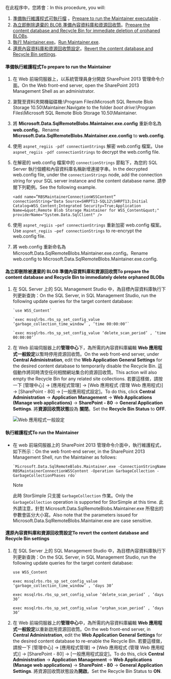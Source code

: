 <!--author=SharS last changed: 9/17/15-->

<span data-ttu-id="fde53-101">在此程序中，您將會：</span><span class="sxs-lookup"><span data-stu-id="fde53-101">In this procedure, you will:</span></span>

1. <span data-ttu-id="fde53-102">[準備執行維護程式可執行檔](#to-prepare-to-run-the-maintainer) 。</span><span class="sxs-lookup"><span data-stu-id="fde53-102">[Prepare to run the Maintainer executable](#to-prepare-to-run-the-maintainer) .</span></span>
2. <span data-ttu-id="fde53-103">[為立即刪除遺棄的 BLOB 準備內容資料庫和資源回收筒](#to-prepare-the-content-database-and-recycle-bin-to-immediately-delete-orphaned-blobs)。</span><span class="sxs-lookup"><span data-stu-id="fde53-103">[Prepare the content database and Recycle Bin for immediate deletion of orphaned BLOBs](#to-prepare-the-content-database-and-recycle-bin-to-immediately-delete-orphaned-blobs).</span></span>
3. <span data-ttu-id="fde53-104">[執行 Maintainer.exe](#to-run-the-maintainer)。</span><span class="sxs-lookup"><span data-stu-id="fde53-104">[Run Maintainer.exe](#to-run-the-maintainer).</span></span>
4. <span data-ttu-id="fde53-105">[還原內容資料庫和資源回收筒設定](#to-revert-the-content-database-and-recycle-bin-settings)。</span><span class="sxs-lookup"><span data-stu-id="fde53-105">[Revert the content database and Recycle Bin settings](#to-revert-the-content-database-and-recycle-bin-settings).</span></span>

#### <a name="to-prepare-to-run-the-maintainer"></a><span data-ttu-id="fde53-106">準備執行維護程式</span><span class="sxs-lookup"><span data-stu-id="fde53-106">To prepare to run the Maintainer</span></span>
1. <span data-ttu-id="fde53-107">在 Web 前端伺服器上，以系統管理員身分開啟 SharePoint 2013 管理命令介面。</span><span class="sxs-lookup"><span data-stu-id="fde53-107">On the Web front-end server, open the SharePoint 2013 Management Shell as an administrator.</span></span>
2. <span data-ttu-id="fde53-108">瀏覽至資料夾開機磁碟機:\Program Files\Microsoft SQL Remote Blob Storage 10.50\Maintainer\.</span><span class="sxs-lookup"><span data-stu-id="fde53-108">Navigate to the folder *boot drive*:\Program Files\Microsoft SQL Remote Blob Storage 10.50\Maintainer\.</span></span>
3. <span data-ttu-id="fde53-109">將 **Microsoft.Data.SqlRemoteBlobs.Maintainer.exe.config** 重新命名為 **web.config**。</span><span class="sxs-lookup"><span data-stu-id="fde53-109">Rename **Microsoft.Data.SqlRemoteBlobs.Maintainer.exe.config** to **web.config**.</span></span>
4. <span data-ttu-id="fde53-110">使用 `aspnet_regiis -pdf connectionStrings` 解密 web.config 檔案。</span><span class="sxs-lookup"><span data-stu-id="fde53-110">Use `aspnet_regiis -pdf connectionStrings` to decrypt the web.config file.</span></span>
5. <span data-ttu-id="fde53-111">在解密的 web.config 檔案中的 `connectionStrings` 節點下，為您的 SQL Server 執行個體和內容資料庫名稱新增連接字串。</span><span class="sxs-lookup"><span data-stu-id="fde53-111">In the decrypted web.config file, under the `connectionStrings` node, add the connection string for your SQL server instance and the content database name.</span></span> <span data-ttu-id="fde53-112">請參閱下列範例。</span><span class="sxs-lookup"><span data-stu-id="fde53-112">See the following example.</span></span>
   
    `<add name=”RBSMaintainerConnectionWSSContent” connectionString="Data Source=SHRPT13-SQL12\SHRPT13;Initial Catalog=WSS_Content;Integrated Security=True;Application Name=&quot;Remote Blob Storage Maintainer for WSS_Content&quot;" providerName="System.Data.SqlClient" />`
6. <span data-ttu-id="fde53-113">使用 `aspnet_regiis –pef connectionStrings` 重新加密 web.config 檔案。</span><span class="sxs-lookup"><span data-stu-id="fde53-113">Use `aspnet_regiis –pef connectionStrings` to re-encrypt the web.config file.</span></span> 
7. <span data-ttu-id="fde53-114">將 web.config 重新命名為 Microsoft.Data.SqlRemoteBlobs.Maintainer.exe.config。</span><span class="sxs-lookup"><span data-stu-id="fde53-114">Rename web.config to Microsoft.Data.SqlRemoteBlobs.Maintainer.exe.config.</span></span> 

#### <a name="to-prepare-the-content-database-and-recycle-bin-to-immediately-delete-orphaned-blobs"></a><span data-ttu-id="fde53-115">為立即刪除被遺棄的 BLOB 準備內容資料庫和資源回收筒</span><span class="sxs-lookup"><span data-stu-id="fde53-115">To prepare the content database and Recycle Bin to immediately delete orphaned BLOBs</span></span>
1. <span data-ttu-id="fde53-116">在 SQL Server 上的 SQL Management Studio 中，為目標內容資料庫執行下列更新查詢：</span><span class="sxs-lookup"><span data-stu-id="fde53-116">On the SQL Server, in SQL Management Studio, run the following update queries for the target content database:</span></span> 
   
       `use WSS_Content`
   
       `exec mssqlrbs.rbs_sp_set_config_value ‘garbage_collection_time_window’ , ’time 00:00:00’`
   
       `exec mssqlrbs.rbs_sp_set_config_value ‘delete_scan_period’ , ’time 00:00:00’`
2. <span data-ttu-id="fde53-117">在 Web 前端伺服器上的**管理中心**下，為所需的內容資料庫編輯 **Web 應用程式一般設定**以暫時停用資源回收筒。</span><span class="sxs-lookup"><span data-stu-id="fde53-117">On the web front-end server, under **Central Administration**, edit the **Web Application General Settings** for the desired content database to temporarily disable the Recycle Bin.</span></span> <span data-ttu-id="fde53-118">這個動作將同時清空任何相關網站集合的資源回收筒。</span><span class="sxs-lookup"><span data-stu-id="fde53-118">This action will also empty the Recycle Bin for any related site collections.</span></span> <span data-ttu-id="fde53-119">若要這樣做，請按一下 [管理中心]  ->  [應用程式管理]  ->  [Web 應用程式 (管理 Web 應用程式)]  ->  [SharePoint - 80]  ->  [一般應用程式設定]。</span><span class="sxs-lookup"><span data-stu-id="fde53-119">To do this, click **Central Administration** -> **Application Management** -> **Web Applications (Manage web applications)** -> **SharePoint - 80** -> **General Application Settings**.</span></span> <span data-ttu-id="fde53-120">將**資源回收筒狀態**設為 **關閉**。</span><span class="sxs-lookup"><span data-stu-id="fde53-120">Set the **Recycle Bin Status** to **OFF**.</span></span>
   
    ![Web 應用程式一般設定](./media/storsimple-sharepoint-adapter-garbage-collection/HCS_WebApplicationGeneralSettings-include.png)

#### <a name="to-run-the-maintainer"></a><span data-ttu-id="fde53-122">執行維護程式</span><span class="sxs-lookup"><span data-stu-id="fde53-122">To run the Maintainer</span></span>
* <span data-ttu-id="fde53-123">在 web 前端伺服器上的 SharePoint 2013 管理命令介面中，執行維護程式，如下所示：</span><span class="sxs-lookup"><span data-stu-id="fde53-123">On the web front-end server, in the SharePoint 2013 Management Shell, run the Maintainer as follows:</span></span>
  
      `Microsoft.Data.SqlRemoteBlobs.Maintainer.exe -ConnectionStringName RBSMaintainerConnectionWSSContent -Operation GarbageCollection -GarbageCollectionPhases rdo`
  
  > [!NOTE]
  > <span data-ttu-id="fde53-124">此時 StorSimple 只支援 `GarbageCollection` 作業。</span><span class="sxs-lookup"><span data-stu-id="fde53-124">Only the `GarbageCollection` operation is supported for StorSimple at this time.</span></span> <span data-ttu-id="fde53-125">此外請注意，針對 Microsoft.Data.SqlRemoteBlobs.Maintainer.exe 所發出的參數會區分大小寫。</span><span class="sxs-lookup"><span data-stu-id="fde53-125">Also note that the parameters issued for Microsoft.Data.SqlRemoteBlobs.Maintainer.exe are case sensitive.</span></span> 
  > 
  > 

#### <a name="to-revert-the-content-database-and-recycle-bin-settings"></a><span data-ttu-id="fde53-126">還原內容資料庫和資源回收筒設定</span><span class="sxs-lookup"><span data-stu-id="fde53-126">To revert the content database and Recycle Bin settings</span></span>
1. <span data-ttu-id="fde53-127">在 SQL Server 上的 SQL Management Studio 中，為目標內容資料庫執行下列更新查詢：</span><span class="sxs-lookup"><span data-stu-id="fde53-127">On the SQL Server, in SQL Management Studio, run the following update queries for the target content database:</span></span>
   
      `use WSS_Content`
   
      `exec mssqlrbs.rbs_sp_set_config_value ‘garbage_collection_time_window’ , ‘days 30’`
   
      `exec mssqlrbs.rbs_sp_set_config_value ‘delete_scan_period’ , ’days 30’`
   
      `exec mssqlrbs.rbs_sp_set_config_value ‘orphan_scan_period’ , ’days 30’`
2. <span data-ttu-id="fde53-128">在 Web 前端伺服器上的**管理中心**中，為所需的內容資料庫編輯 **Web 應用程式一般設定**以重新啟用資源回收筒。</span><span class="sxs-lookup"><span data-stu-id="fde53-128">On the web front-end server, in **Central Administration**, edit the **Web Application General Settings** for the desired content database to re-enable the Recycle Bin.</span></span> <span data-ttu-id="fde53-129">若要這樣做，請按一下 [管理中心]  ->  [應用程式管理]  ->  [Web 應用程式 (管理 Web 應用程式)]  ->  [SharePoint - 80]  ->  [一般應用程式設定]。</span><span class="sxs-lookup"><span data-stu-id="fde53-129">To do this, click **Central Administration** -> **Application Management** -> **Web Applications (Manage web applications)** -> **SharePoint - 80** -> **General Application Settings**.</span></span> <span data-ttu-id="fde53-130">將資源回收筒狀態設為**開啟**。</span><span class="sxs-lookup"><span data-stu-id="fde53-130">Set the Recycle Bin Status to **ON**.</span></span>

